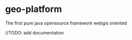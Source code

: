 geo-platform
============

The first pure java opensource framework webgis oriented

//TODO: add documentation
